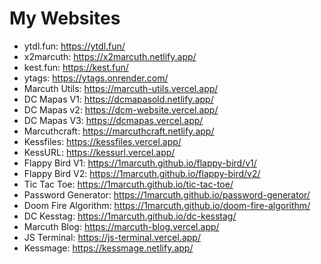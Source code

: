 # My Websites

- ytdl.fun: https://ytdl.fun/
- x2marcuth: https://x2marcuth.netlify.app/
- kest.fun: https://kest.fun/
- ytags: https://ytags.onrender.com/
- Marcuth Utils: https://marcuth-utils.vercel.app/
- DC Mapas V1: https://dcmapasold.netlify.app/
- DC Mapas v2: https://dcm-website.vercel.app/
- DC Mapas V3: https://dcmapas.vercel.app/
- Marcuthcraft: https://marcuthcraft.netlify.app/
- Kessfiles: https://kessfiles.vercel.app/
- KessURL: https://kessurl.vercel.app/
- Flappy Bird V1: https://1marcuth.github.io/flappy-bird/v1/
- Flappy Bird V2: https://1marcuth.github.io/flappy-bird/v2/
- Tic Tac Toe: https://1marcuth.github.io/tic-tac-toe/
- Password Generator: https://1marcuth.github.io/password-generator/
- Doom Fire Algorithm: https://1marcuth.github.io/doom-fire-algorithm/
- DC Kesstag: https://1marcuth.github.io/dc-kesstag/
- Marcuth Blog: https://marcuth-blog.vercel.app/
- JS Terminal: https://js-terminal.vercel.app/
- Kessmage: https://kessmage.netlify.app/
